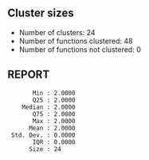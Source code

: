 ## Cluster sizes
* Number of clusters: 24
* Number of functions clustered: 48
* Number of functions not clustered: 0

## REPORT
```
       Min : 2.0000
       Q25 : 2.0000
    Median : 2.0000
       Q75 : 2.0000
       Max : 2.0000
      Mean : 2.0000
 Std. Dev. : 0.0000
       IQR : 0.0000
      Size : 24
```